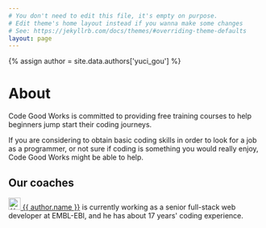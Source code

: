 ```yaml
---
# You don't need to edit this file, it's empty on purpose.
# Edit theme's home layout instead if you wanna make some changes
# See: https://jekyllrb.com/docs/themes/#overriding-theme-defaults
layout: page
---
```


{% assign author = site.data.authors['yuci_gou'] %}

<h1>About</h1>

<p>Code Good Works is committed to providing free training courses to help beginners jump start their coding journeys.</p>

<p>
If you are considering to obtain basic coding skills in order to look for a job as a programmer,
or not sure if coding is something you would really enjoy,
Code Good Works might be able to help.
</p>

<h2>Our coaches</h2>
<p>
<a href="{{ author.github }}"><img class="gravatar" src="{{ author.gravatar }}" alt="{{ author.name }}" width="24" height="24"> {{ author.name }}</a> is currently working as a senior full-stack web developer at EMBL-EBI, 
and he has about 17 years' coding experience.
</p>

<script src="{{'/assets/js/about.js'}}"></script>
